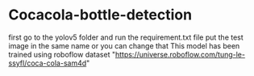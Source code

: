 # Cocacola-bottle-detection 

first go to the yolov5 folder and run the requirement.txt file
put the test image in the same name or you can change that
This model has been trained using roboflow dataset "https://universe.roboflow.com/tung-le-ssyfl/coca-cola-sam4d"

